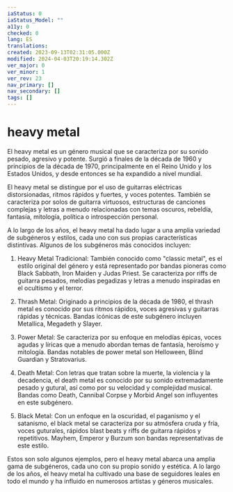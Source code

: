 ```yaml
---
iaStatus: 0
iaStatus_Model: ""
a11y: 0
checked: 0
lang: ES
translations: 
created: 2023-09-13T02:31:05.000Z
modified: 2024-04-03T20:19:14.302Z
ver_major: 0
ver_minor: 1
ver_rev: 23
nav_primary: []
nav_secondary: []
tags: []
---
```

# heavy metal

El heavy metal es un género musical que se caracteriza por su sonido pesado, agresivo y potente. Surgió a finales de la década de 1960 y principios de la década de 1970, principalmente en el Reino Unido y los Estados Unidos, y desde entonces se ha expandido a nivel mundial.

El heavy metal se distingue por el uso de guitarras eléctricas distorsionadas, ritmos rápidos y fuertes, y voces potentes. También se caracteriza por solos de guitarra virtuosos, estructuras de canciones complejas y letras a menudo relacionadas con temas oscuros, rebeldía, fantasía, mitología, política o introspección personal.

A lo largo de los años, el heavy metal ha dado lugar a una amplia variedad de subgéneros y estilos, cada uno con sus propias características distintivas. Algunos de los subgéneros más conocidos incluyen:

1. Heavy Metal Tradicional: También conocido como "classic metal", es el estilo original del género y está representado por bandas pioneras como Black Sabbath, Iron Maiden y Judas Priest. Se caracteriza por riffs de guitarra pesados, melodías pegadizas y letras a menudo inspiradas en el ocultismo y el terror.
    
2. Thrash Metal: Originado a principios de la década de 1980, el thrash metal es conocido por sus ritmos rápidos, voces agresivas y guitarras rápidas y técnicas. Bandas icónicas de este subgénero incluyen Metallica, Megadeth y Slayer.
    
3. Power Metal: Se caracteriza por su enfoque en melodías épicas, voces agudas y líricas que a menudo abordan temas de fantasía, heroísmo y mitología. Bandas notables de power metal son Helloween, Blind Guardian y Stratovarius.
    
4. Death Metal: Con letras que tratan sobre la muerte, la violencia y la decadencia, el death metal es conocido por su sonido extremadamente pesado y gutural, así como por su velocidad y complejidad musical. Bandas como Death, Cannibal Corpse y Morbid Angel son influyentes en este subgénero.
    
5. Black Metal: Con un enfoque en la oscuridad, el paganismo y el satanismo, el black metal se caracteriza por su atmósfera cruda y fría, voces guturales, rápidos blast beats y riffs de guitarra rápidos y repetitivos. Mayhem, Emperor y Burzum son bandas representativas de este estilo.
    

Estos son solo algunos ejemplos, pero el heavy metal abarca una amplia gama de subgéneros, cada uno con su propio sonido y estética. A lo largo de los años, el heavy metal ha cultivado una base de seguidores leales en todo el mundo y ha influido en numerosos artistas y géneros musicales.